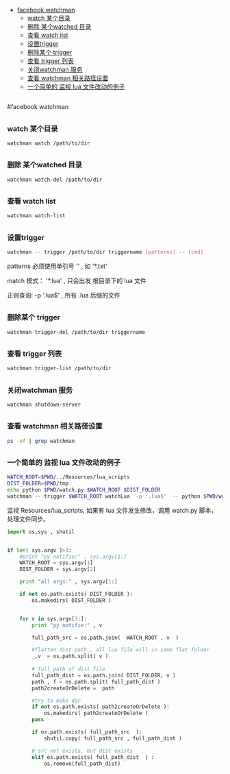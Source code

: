 [](...menustart)

- [facebook watchman](#b50e0466a03291f83abf9cda054a962f)
    - [watch 某个目录](#d5725e1e142236069d95ca3b37eb719d)
    - [删除 某个watched 目录](#151d08852b1d146ac7c81968d3d018b0)
    - [查看 watch list](#71ddfb561fa5139ff5a2ab4f01e85d1b)
    - [设置trigger](#0014c3e14eb578443ec0f3caf758c03c)
    - [删除某个 trigger](#42f6410136119df6991d9591beb26ccb)
    - [查看 trigger 列表](#a1f2ce9a6b0ca6c348836701115c6454)
    - [关闭watchman 服务](#3947fc934eb080775ca62aa126dad96b)
    - [查看 watchman 相关路径设置](#0565f8f66838fec3a5ad3909c08ff395)
    - [一个简单的 监视 lua 文件改动的例子](#b99af44161fb3b1829c3e2067544f1b7)

[](...menuend)


<h2 id="b50e0466a03291f83abf9cda054a962f"></h2>

#facebook watchman

<h2 id="d5725e1e142236069d95ca3b37eb719d"></h2>

### watch 某个目录

```bash
watchman watch /path/to/dir
```

<h2 id="151d08852b1d146ac7c81968d3d018b0"></h2>

### 删除 某个watched 目录

```bash
watchman watch-del /path/to/dir
```

<h2 id="71ddfb561fa5139ff5a2ab4f01e85d1b"></h2>

### 查看 watch list

```bash
watchman watch-list
```

<h2 id="0014c3e14eb578443ec0f3caf758c03c"></h2>

### 设置trigger

```bash
watchman -- trigger /path/to/dir triggername [patterns] -- [cmd]
```

patterns 必须使用单引号 '' , 如  '*.txt'

match 模式：  '*.lua' , 只会出发 根目录下的 lua 文件

正则查询:  -p '.lua$' , 所有 .lua 后缀的文件

<h2 id="42f6410136119df6991d9591beb26ccb"></h2>

### 删除某个 trigger 

```bash
watchman trigger-del /path/to/dir triggername
```

<h2 id="a1f2ce9a6b0ca6c348836701115c6454"></h2>

### 查看 trigger 列表

```bash
watchman trigger-list /path/to/dir
```

<h2 id="3947fc934eb080775ca62aa126dad96b"></h2>

### 关闭watchman 服务

```bash
watchman shutdown-server
```

<h2 id="0565f8f66838fec3a5ad3909c08ff395"></h2>

### 查看 watchman 相关路径设置

```bash
ps -ef | grep watchman
```


<h2 id="b99af44161fb3b1829c3e2067544f1b7"></h2>

### 一个简单的 监视 lua 文件改动的例子

```bash
WATCH_ROOT=$PWD/../Resources/lua_scripts
DIST_FOLDER=$PWD/tmp
echo python $PWD/watch.py $WATCH_ROOT $DIST_FOLDER
watchman -- trigger $WATCH_ROOT watchLua  -p '.lua$'  -- python $PWD/watch.py $WATCH_ROOT $DIST_FOLDER
```

监视 Resources/lua_scripts, 如果有 lua 文件发生修改，调用 watch.py 脚本，处理文件同步。

```python
import os,sys , shutil


if len( sys.argv )>3:
    #print "py notifie:" , sys.argv[1:]
    WATCH_ROOT = sys.argv[1]
    DIST_FOLDER = sys.argv[2]

    print "all args:" , sys.argv[1:]

    if not os.path.exists( DIST_FOLDER ):
        os.makedirs( DIST_FOLDER )


    for v in sys.argv[3:]:
        print "py notifie:" , v

        full_path_src = os.path.join(  WATCH_ROOT , v  )

        #flatten dist path , all lua file will in same flat folder
        _,v  = os.path.split( v )
        
        # full path of dist file
        full_path_dist = os.path.join( DIST_FOLDER, v ) 
        path , f = os.path.split( full_path_dist )
        path2createOrDelete =  path

        #try to make dir
        if not os.path.exists( path2createOrDelete ):
            os.makedirs( path2createOrDelete )
        pass

        if os.path.exists( full_path_src  ):
            shutil.copy( full_path_src , full_path_dist )

        # src not exists, but dist exists
        elif os.path.exists( full_path_dist  ) :
            os.remove(full_path_dist)
            
```


